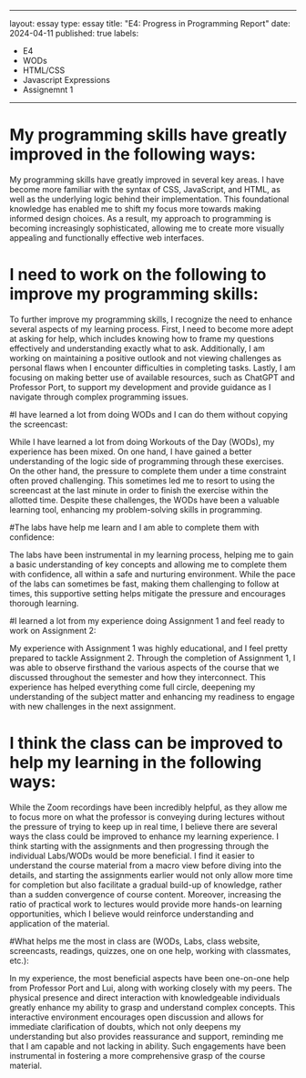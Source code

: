 
---
layout: essay
type: essay
title: "E4: Progress in Programming Report"
date: 2024-04-11
published: true
labels:
  - E4
  - WODs
  - HTML/CSS
  - Javascript Expressions
  - Assignemnt 1
---

# My programming skills have greatly improved in the following ways:
<p>My programming skills have greatly improved in several key areas. I have become more familiar with the syntax of CSS, JavaScript, and HTML, as well as the underlying logic behind their implementation. This foundational knowledge has enabled me to shift my focus more towards making informed design choices. As a result, my approach to programming is becoming increasingly sophisticated, allowing me to create more visually appealing and functionally effective web interfaces.</p>

# I need to work on the following to improve my programming skills:
<p>To further improve my programming skills, I recognize the need to enhance several aspects of my learning process. First, I need to become more adept at asking for help, which includes knowing how to frame my questions effectively and understanding exactly what to ask. Additionally, I am working on maintaining a positive outlook and not viewing challenges as personal flaws when I encounter difficulties in completing tasks. Lastly, I am focusing on making better use of available resources, such as ChatGPT and Professor Port, to support my development and provide guidance as I navigate through complex programming issues.</p>

#I have learned a lot from doing WODs and I can do them without copying the screencast:
<p>While I have learned a lot from doing Workouts of the Day (WODs), my experience has been mixed. On one hand, I have gained a better understanding of the logic side of programming through these exercises. On the other hand, the pressure to complete them under a time constraint often proved challenging. This sometimes led me to resort to using the screencast at the last minute in order to finish the exercise within the allotted time. Despite these challenges, the WODs have been a valuable learning tool, enhancing my problem-solving skills in programming.</p>

#The labs have help me learn and I am able to complete them with confidence:
<p>The labs have been instrumental in my learning process, helping me to gain a basic understanding of key concepts and allowing me to complete them with confidence, all within a safe and nurturing environment. While the pace of the labs can sometimes be fast, making them challenging to follow at times, this supportive setting helps mitigate the pressure and encourages thorough learning.</p>

#I learned a lot from my experience doing Assignment 1 and feel ready to work on Assignment 2:
<p>My experience with Assignment 1 was highly educational, and I feel pretty prepared to tackle Assignment 2. Through the completion of Assignment 1, I was able to observe firsthand the various aspects of the course that we discussed throughout the semester and how they interconnect. This experience has helped everything come full circle, deepening my understanding of the subject matter and enhancing my readiness to engage with new challenges in the next assignment.</p>

# I think the class can be improved to help my learning in the following ways:
<p>While the Zoom recordings have been incredibly helpful, as they allow me to focus more on what the professor is conveying during lectures without the pressure of trying to keep up in real time, I believe there are several ways the class could be improved to enhance my learning experience. I think starting with the assignments and then progressing through the individual Labs/WODs would be more beneficial. I find it easier to understand the course material from a macro view before diving into the details, and starting the assignments earlier would not only allow more time for completion but also facilitate a gradual build-up of knowledge, rather than a sudden convergence of course content. Moreover, increasing the ratio of practical work to lectures would provide more hands-on learning opportunities, which I believe would reinforce understanding and application of the material.</p>

#What helps me the most in class are (WODs, Labs, class website, screencasts, readings, quizzes, one on one help, working with classmates, etc.):
<p>In my experience, the most beneficial aspects have been one-on-one help from Professor Port and Lui, along with working closely with my peers. The physical presence and direct interaction with knowledgeable individuals greatly enhance my ability to grasp and understand complex concepts. This interactive environment encourages open discussion and allows for immediate clarification of doubts, which not only deepens my understanding but also provides reassurance and support, reminding me that I am capable and not lacking in ability. Such engagements have been instrumental in fostering a more comprehensive grasp of the course material.</p>
